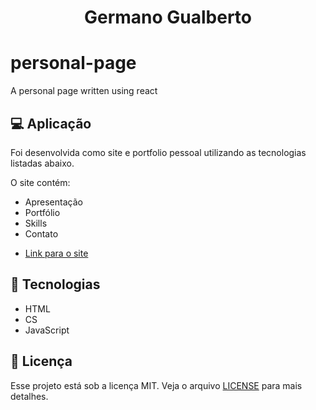 <h1 align="center">
    <strong>Germano Gualberto</strong>
</h1>

# personal-page

A personal page written using react

## 💻 Aplicação

Foi desenvolvida como site e portfolio pessoal utilizando as tecnologias listadas abaixo.

O site contém:

- Apresentação
- Portfólio
- Skills
- Contato

* [Link para o site](http://germanogualberto.com)

## 🚀 Tecnologias

- HTML
- CS
- JavaScript

## 📝 Licença

Esse projeto está sob a licença MIT. Veja o arquivo [LICENSE](LICENSE) para mais detalhes.
